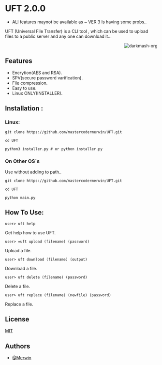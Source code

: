 # UFT 2.0.0 
  
 - ALl features maynot be available as ~ VER 3 Is having some probs..

UFT (Universal File Transfer) is a CLI tool , which can  be used to upload files to a public server and any one can download it...

<p align="right"> <img src="https://komarev.com/ghpvc/?username=merwin-UFT&label=Project%20views&color=0e75b6&style=flat" alt="darkmash-org" /> </p>

## Features

- Encrytion(AES and RSA).
- SPV(secure password varification).
- File compression.
- Easy to use.
- Linux ONLY(INSTALLER).

## Installation :

### Linux:

```
git clone https://github.com/mastercodermerwin/UFT.git
```

```
cd UFT
```

```
python3 installer.py # or python installer.py
```

### On Other OS`s
Use without adding to path..

```
git clone https://github.com/mastercodermerwin/UFT.git
```

```
cd UFT
```

```
python main.py
```


## How To Use:

```
user> uft help
```
Get help how to use UFT.

```
user> =uft upload (filename) (password)
```
Upload a file.

```
user> uft download (filename) (output) 
```
Download a file.

```
user> uft delete (filename) (password) 
```
Delete a file.

```
user> uft replace (filename) (newfile) (password)
``` 
Replace a file.


## License

[MIT](https://choosealicense.com/licenses/mit/)


## Authors

- [@Merwin](https://www.github.com/mastercodermerwin)

